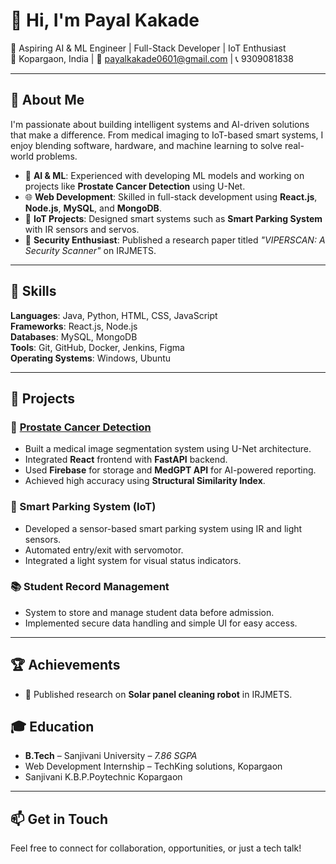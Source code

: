 # 👋 Hi, I'm Payal Kakade

🚀 Aspiring AI & ML Engineer | Full-Stack Developer | IoT Enthusiast  
📍 Kopargaon, India | 📧 payalkakade0601@gmail.com | 📞 9309081838

---

## 🌟 About Me

I'm passionate about building intelligent systems and AI-driven solutions that make a difference. From medical imaging to IoT-based smart systems, I enjoy blending software, hardware, and machine learning to solve real-world problems.

- 🔬 **AI & ML**: Experienced with developing ML models and working on projects like **Prostate Cancer Detection** using U-Net.
- 🌐 **Web Development**: Skilled in full-stack development using **React.js**, **Node.js**, **MySQL**, and **MongoDB**.
- 🧠 **IoT Projects**: Designed smart systems such as **Smart Parking System** with IR sensors and servos.
- 🔐 **Security Enthusiast**: Published a research paper titled *"VIPERSCAN: A Security Scanner"* on IRJMETS.

---

## 🧠 Skills

**Languages**: Java, Python, HTML, CSS, JavaScript  
**Frameworks**: React.js, Node.js  
**Databases**: MySQL, MongoDB  
**Tools**: Git, GitHub, Docker, Jenkins, Figma  
**Operating Systems**: Windows, Ubuntu  

---

## 💼 Projects

### 🔬 [Prostate Cancer Detection](https://github.com/prasad16052003/Prostate_Cancer_Detection)
- Built a medical image segmentation system using U-Net architecture.
- Integrated **React** frontend with **FastAPI** backend.
- Used **Firebase** for storage and **MedGPT API** for AI-powered reporting.
- Achieved high accuracy using **Structural Similarity Index**.

### 🚗 Smart Parking System (IoT)
- Developed a sensor-based smart parking system using IR and light sensors.
- Automated entry/exit with servomotor.
- Integrated a light system for visual status indicators.

### 📚 Student Record Management
- System to store and manage student data before admission.
- Implemented secure data handling and simple UI for easy access.

---

## 🏆 Achievements

- 📰 Published research on **Solar panel cleaning robot** in IRJMETS.

## 🎓 Education

- **B.Tech** – Sanjivani University – *7.86 SGPA*
- Web Development Internship – TechKing solutions, Kopargaon
- Sanjivani K.B.P.Poytechnic Kopargaon

---

## 📫 Get in Touch

Feel free to connect for collaboration, opportunities, or just a tech talk!

